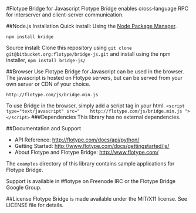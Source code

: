 #Flotype Bridge for Javascript
Flotype Bridge enables cross-language RPC for interserver and client-server communication.

##Node.js Installation
Quick install: Using the [Node Package Manager](http://npmjs.org).

    npm install bridge

Source install: Clone this repository using `git clone git@bitbucket.org:flotype/bridge-js.git` and install using the npm installer, `npm install bridge-js/`

##Browser Use
Flotype Bridge for Javascript can be used in the browser. The javascript is hosted on Flotype servers, but can be served from your own server or CDN of your choice.

    http://flotype.com/js/bridge.min.js
    
To use Bridge in the browser, simply add a script tag in your html. `<script type="text/javascript" src="    http://flotype.com/js/bridge.min.js
"></script>`
###Dependencies
This library has no external dependencies.

##Documentation and Support
* API Reference: http://flotype.com/docs/api/python/
* Getting Started: http://www.flotype.com/docs/gettingstarted/js/
* About Flotype and Flotype Bridge: http://www.flotype.com/

The `examples` directory of this library contains sample applications for Flotype Bridge.

Support is available in #flotype on Freenode IRC or the Flotype Bridge Google Group.


##License
Flotype Bridge is made available under the MIT/X11 license. See LICENSE file for details.

